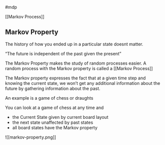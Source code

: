 #mdp 

[[Markov Process]] 

## Markov Property

The history of how you ended up in a particular state doesnt matter.

“The future is independent of the past given the present”

The Markov Property makes the study of random processes easier.  A random process with the Markov property is called a [[Markov Process]]

The Markov property expresses the fact that at a given time step and knowing the current state, we won’t get any additional information about the future by gathering information about the past.

An example is a game of chess or draughts

You can look at a game of chess at any time and 
- the Current State given by current board layout
- the next state unaffected by past states
- all board states have the Markov property

![[markov-property.png]]
